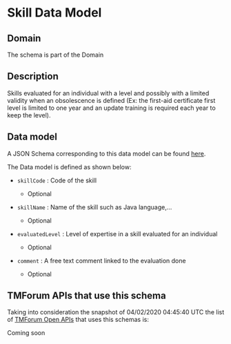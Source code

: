 # Skill Data Model

## Domain

The  schema is part of the  Domain

## Description

Skills evaluated for an individual with a level and possibly with a limited validity when an obsolescence is defined (Ex: the first-aid certificate first level is limited to one year and an update training is required each year to keep the level).

## Data model

A JSON Schema corresponding to this data model can be found
[here](https://github.com/tmforum-rand/schemas/blob/candidates/EngagedParty/Skill.schema.json).

The Data model is defined as shown below:
- `skillCode` : Code of the skill

  - Optional

- `skillName` : Name of the skill such as Java language,…

  - Optional

- `evaluatedLevel` : Level of expertise in a skill evaluated for an individual

  - Optional

- `comment` : A free text comment linked to the evaluation done

  - Optional





## TMForum APIs that use this schema

Taking into consideration the snapshot of 04/02/2020 04:45:40 UTC the list of [TMForum Open APIs](https://www.tmforum.org/open-apis/) that uses this schemas is:

Coming soon